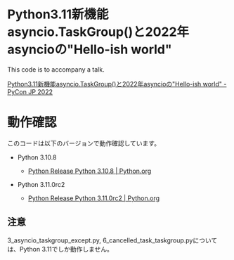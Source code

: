 # Python3.11新機能asyncio.TaskGroup()と2022年asyncioの"Hello-ish world"

This code is to accompany a talk.

[Python3.11新機能asyncio.TaskGroup()と2022年asyncioの"Hello-ish world" - PyCon JP 2022](https://2022.pycon.jp/timetable?id=J7S98E)

# 動作確認

このコードは以下のバージョンで動作確認しています。

* Python 3.10.8
    * [Python Release Python 3.10.8 \| Python.org](https://www.python.org/downloads/release/python-3108/)

* Python 3.11.0rc2
    * [Python Release Python 3.11.0rc2 \| Python.org](https://www.python.org/downloads/release/python-3110rc2/)

## 注意

3_asyncio_taskgroup_except.py, 6_cancelled_task_taskgroup.pyについては、Python 3.11でしか動作しません。


